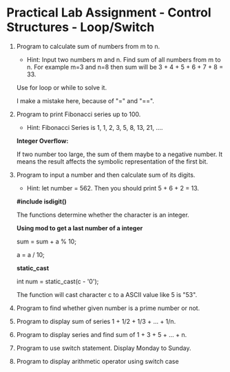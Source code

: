# Practical Lab Assignment - Control Structures - Loop/Switch

1. Program to calculate sum of numbers from m to n.
    - Hint: Input two numbers m and n. Find sum of all numbers from m to n. For example m=3 and n=8 then sum will be 3 + 4 + 5 + 6 + 7 + 8 = 33.
    
    Use for loop or while to solve it.
    
    I make a mistake here, because of "=" and "==".
    
2. Program to print Fibonacci series up to 100. 
    - Hint: Fibonacci Series is 1, 1, 2, 3, 5, 8, 13, 21, ....
    
    **Integer Overflow:**
    
    If two number too large, the sum of them maybe to a negative number. It means the result affects the symbolic representation of the first bit. 
    
3. Program to input a number and then calculate sum of its digits.
    - Hint: let number = 562. Then you should print 5 + 6 + 2 = 13.
    
    **#include<cctype> isdigit()**
    
    The functions determine whether the character is an integer.
    
    **Using mod to get a last number of a integer**
    
    sum = sum + a % 10;
    
    a = a / 10;
    
    **static_cast**
    
    int num = static_cast<int>(c - '0');
    
    The function will cast character c to a ASCII value like 5 is "53".
    
4. Program to find whether given number is a prime number or not.

5. Program to display sum of series 1 + 1/2 + 1/3 + ... + 1/n.

6. Program to display series and find sum of 1 + 3 + 5 + ... + n.

7. Program to use switch statement. Display Monday to Sunday.

8. Program to display arithmetic operator using switch case